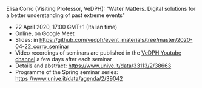 Elisa Corrò (Visiting Professor, VeDPH): "Water Matters. Digital solutions for a better understanding of past extreme events"

- 22 April 2020, 17:00 GMT+1 (Italian time)
- Online, on Google Meet
- Slides: in <https://github.com/vedph/event_materials/tree/master/2020-04-22_corro_seminar>
- Video recordings of seminars are published in the [VeDPH Youtube channel](https://www.youtube.com/channel/UCpVTd9npww6UwFQti5yu4NQ) a few days after each seminar
- Details and abstract: <https://www.unive.it/data/33113/2/38663>
- Programme of the Spring seminar series: <https://www.unive.it/data/agenda/2/39042>
